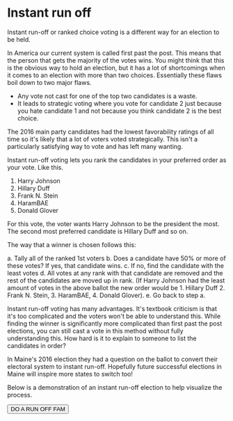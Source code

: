# Instant run off

Instant run-off or ranked choice voting is a different way for an election to be held.

In America our current system is called first past the post. This means that the person that gets the majority of the votes wins. You might think that this is the obvious way to hold an election, but it has a lot of shortcomings when it comes to an election with more than two choices. Essentially these flaws boil down to two major flaws. 

* Any vote not cast for one of the top two candidates is a waste. 
* It leads to strategic voting where you vote for candidate 2 just because you hate candidate 1 and not because you think candidate 2 is the best choice.

The 2016 main party candidates had the lowest favorability ratings of all time so it's likely that a lot of voters voted strategically. This isn't a particularly satisfying way to vote and has left many wanting.

Instant run-off voting lets you rank the candidates in your preferred order as your vote. Like this.

1. Harry Johnson
2. Hillary Duff
3. Frank N. Stein
4. HaramBAE
5. Donald Glover

For this vote, the voter wants Harry Johnson to be the president the most. The second most preferred candidate is Hillary Duff and so on.

The way that a winner is chosen follows this:

a. Tally all of the ranked 1st voters
b. Does a candidate have 50% or more of these votes? If yes, that candidate wins.
c. If no, find the candidate with the least votes
d. All votes at any rank with that candidate are removed and the rest of the candidates are moved up in rank. (If Harry Johnson had the least amount of votes in the above ballot the new order would be 1. Hillary Duff 2. Frank N. Stein, 3. HaramBAE, 4. Donald Glover).
e. Go back to step a.

Instant run-off voting has many advantages. It's textbook criticism is that it's too complicated and the voters won't be able to understand this. While finding the winner is significantly more complicated than first past the post elections, you can still cast a vote in this method without fully understanding this. How hard is it to explain to someone to list the candidates in order?

In Maine's 2016 election they had a question on the ballot to convert their electoral system to instant run-off. Hopefully future successful elections in Maine will inspire more states to switch too!

Below is a demonstration of an instant run-off election to help visualize the process.


<body>
  <script type="text/javascript" src="https://www.gstatic.com/charts/loader.js"></script>
  <script src="https://cdnjs.cloudflare.com/ajax/libs/jquery/3.1.1/jquery.min.js"></script>
  <script src="handleData.js"></script>
  <script type="text/javascript">
    google.charts.load("current", {packages:['corechart']});
    google.charts.setOnLoadCallback(drawChart);
    function drawChart() {
      var votes = $.get("data/votes.csv",function(data){
        var arr = data.split("\n");
        arr = arr.map(function(x){ return x.split(",")})
        arr = arr.map(function(x){ return x.slice(1,x.length)})
        console.log(arr);
        //debugger
        findCounts(arr);
        dataTable = makeDataTable()
        var data = google.visualization.arrayToDataTable(dataTable);
              

        var view = new google.visualization.DataView(data);
        var options = {
        width: 700,
        height: 400,
        legend: { position: 'top', maxLines: 3 },
        bar: { groupWidth: '75%' },
        isStacked: true,
        };
        var chart = new google.visualization.ColumnChart(document.getElementById("columnchart_values"));
        chart.draw(view, options);

        $("#runoff").on("click",function(memes){
          doRunoff(arr);
          dataTable = makeDataTable()
          var data = google.visualization.arrayToDataTable(dataTable);
              
          var view = new google.visualization.DataView(data);
          var options = {
          width: 700,
          height: 400,
          legend: { position: 'top', maxLines: 3 },
          bar: { groupWidth: '75%' },
          isStacked: true,
          };
          var chart = new google.visualization.ColumnChart(document.getElementById("columnchart_values"));
          chart.draw(view, options);

        })
      });
  }
  </script>
  <input type="button" id="runoff" name="dorunoff" value="DO A RUN OFF FAM"></input>
<div id="columnchart_values" style="width: 900px; height: 300px;"></div>
</body>

  